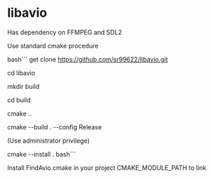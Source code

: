 # libavio

Has dependency on FFMPEG and SDL2

Use standard cmake procedure


bash```
get clone https://github.com/sr99622/libavio.git

cd libavio

mkdir build

cd build

cmake ..

cmake --build . --config Release

(Use administrator privilege)

cmake --install .
bash```

Install FindAvio.cmake in your project CMAKE_MODULE_PATH to link

